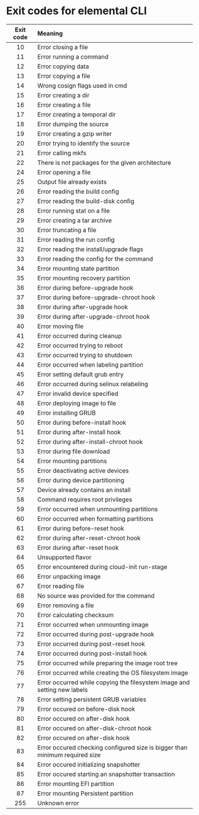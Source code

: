 # Exit codes for elemental CLI


| Exit code | Meaning |
| :----: | :---- |
| 10 | Error closing a file|
| 11 | Error running a command|
| 12 | Error copying data|
| 13 | Error copying a file|
| 14 | Wrong cosign flags used in cmd|
| 15 | Error creating a dir|
| 16 | Error creating a file|
| 17 | Error creating a temporal dir|
| 18 | Error dumping the source|
| 19 | Error creating a gzip writer|
| 20 | Error trying to identify the source|
| 21 | Error calling mkfs|
| 22 | There is not packages for the given architecture|
| 24 | Error opening a file|
| 25 | Output file already exists|
| 26 | Error reading the build config|
| 27 | Error reading the build-disk config|
| 28 | Error running stat on a file|
| 29 | Error creating a tar archive|
| 30 | Error truncating a file|
| 31 | Error reading the run config|
| 32 | Error reading the install/upgrade flags|
| 33 | Error reading the config for the command|
| 34 | Error mounting state partition|
| 35 | Error mounting recovery partition|
| 36 | Error during before-upgrade hook|
| 37 | Error during before-upgrade-chroot hook|
| 38 | Error during after-upgrade hook|
| 39 | Error during after-upgrade-chroot hook|
| 40 | Error moving file|
| 41 | Error occurred during cleanup|
| 42 | Error occurred trying to reboot|
| 43 | Error occurred trying to shutdown|
| 44 | Error occurred when labeling partition|
| 45 | Error setting default grub entry|
| 46 | Error occurred during selinux relabeling|
| 47 | Error invalid device specified|
| 48 | Error deploying image to file|
| 49 | Error installing GRUB|
| 50 | Error during before-install hook|
| 51 | Error during after-install hook|
| 52 | Error during after-install-chroot hook|
| 53 | Error during file download|
| 54 | Error mounting partitions|
| 55 | Error deactivating active devices|
| 56 | Error during device partitioning|
| 57 | Device already contains an install|
| 58 | Command requires root privileges|
| 59 | Error occurred when unmounting partitions|
| 60 | Error occurred when formatting partitions|
| 61 | Error during before-reset hook|
| 62 | Error during after-reset-chroot hook|
| 63 | Error during after-reset hook|
| 64 | Unsupported flavor|
| 65 | Error encountered during cloud-init run-stage|
| 66 | Error unpacking image|
| 67 | Error reading file|
| 68 | No source was provided for the command|
| 69 | Error removing a file|
| 70 | Error calculating checksum|
| 71 | Error occurred when unmounting image|
| 72 | Error occurred during post-upgrade hook|
| 73 | Error occurred during post-reset hook|
| 74 | Error occurred during post-install hook|
| 75 | Error occurred while preparing the image root tree|
| 76 | Error occurred while creating the OS filesystem image|
| 77 | Error occurred while copying the filesystem image and setting new labels|
| 78 | Error setting persistent GRUB variables|
| 79 | Error occured on before-disk hook|
| 80 | Error occured on after-disk hook|
| 81 | Error occured on after-disk-chroot hook|
| 82 | Error occured on after-disk hook|
| 83 | Error occured checking configured size is bigger than minimum required size|
| 84 | Error occured initializing snapshotter|
| 85 | Error occured starting an snapshotter transaction|
| 86 | Error mounting EFI partition|
| 87 | Error mounting Persistent partition|
| 255 | Unknown error|
